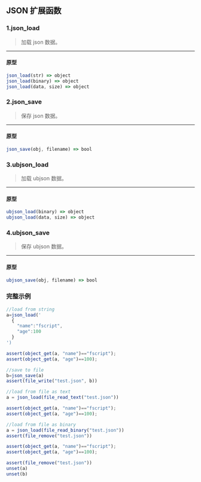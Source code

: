## JSON 扩展函数

### 1.json\_load

> 加载 json 数据。
----------------------------

#### 原型

```js
json_load(str) => object
json_load(binary) => object
json_load(data, size) => object
```

### 2.json\_save

> 保存 json 数据。
----------------------------

#### 原型

```js
json_save(obj, filename) => bool
```

### 3.ubjson\_load

> 加载 ubjson 数据。
----------------------------

#### 原型

```js
ubjson_load(binary) => object
ubjson_load(data, size) => object
```

### 4.ubjson\_save

> 保存 ubjson 数据。
----------------------------

#### 原型

```js
ubjson_save(obj, filename) => bool
```

### 完整示例

```js
//load from string
a=json_load('
  {
    "name":"fscript", 
    "age":100
  }
')

assert(object_get(a, "name")=="fscript");
assert(object_get(a, "age")==100);

//save to file
b=json_save(a)
assert(file_write("test.json", b))

//load from file as text
a = json_load(file_read_text("test.json"))

assert(object_get(a, "name")=="fscript");
assert(object_get(a, "age")==100);

//load from file as binary
a = json_load(file_read_binary("test.json"))
assert(file_remove("test.json"))

assert(object_get(a, "name")=="fscript");
assert(object_get(a, "age")==100);

assert(file_remove("test.json"))
unset(a)
unset(b)
```
